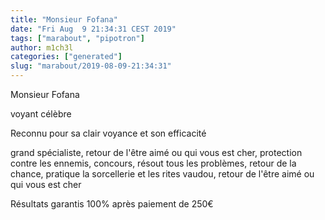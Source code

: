```yaml
---
title: "Monsieur Fofana"
date: "Fri Aug  9 21:34:31 CEST 2019"
tags: ["marabout", "pipotron"]
author: m1ch3l
categories: ["generated"]
slug: "marabout/2019-08-09-21:34:31"
---
```


Monsieur Fofana

voyant célèbre

Reconnu pour sa clair voyance et son efficacité

grand spécialiste, retour de l'être aimé ou qui vous est cher, protection contre les ennemis, concours, résout tous les problèmes, retour de la chance, pratique la sorcellerie et les rites vaudou, retour de l'être aimé ou qui vous est cher

Résultats garantis 100% après paiement de 250€
